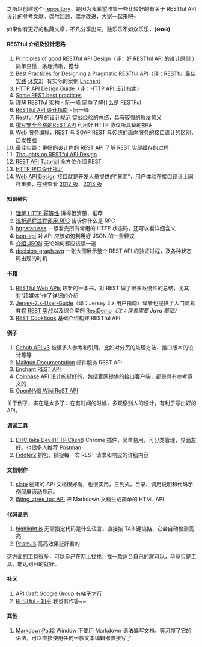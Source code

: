 之所以创建这个 [repository](https://github.com/aisuhua/restful-api-design-references)，是因为我希望收集一些比较好的有关于 RESTful API 设计的参考文献。偶尔回顾，偶尔改进，大家一起来吧~ 

如果你有更好的私藏文章，不凡分享出来，独乐乐不如众乐乐，**(⊙o⊙)**

#### RESTful 介绍及设计思路 ####

 1. [Principles of good RESTful API Design][1]（译：[好 RESTful API 的设计原则][2] ）简单易懂，条理清晰，推荐
 2. [Best Practices for Designing a Pragmatic RESTful API][3]（译：[RESTful 最佳实践][4] [译文2][5]）有实际的案例 [Enchant][6]
 3. [HTTP API Design Guide][7]（译：[HTTP API 设计指南][8]）
 4. [Some REST best practices][9] 
 5. [理解 RESTful 架构][10] - 阮一峰 简单了解什么是 RESTFul 
 6. [RESTful API 设计指南][11] - 阮一峰 
 7. [Restful API 的设计规范][12] 实战经验的总结，具有较强的启发意义
 8. [撰写安全合格的REST API][13] 利用好 HTTP 协议所具备的特征
 9. [Web 服务编程，REST 与 SOAP][14] REST 与传统的面向服务的接口设计的区别，启发性强
 10. [最佳实践：更好的设计你的 REST API][15] 了解 REST 实现缓存的过程
 11. [Thoughts on RESTful API Design][16]
 12. [REST API Tutorial][17] 全方位介绍 REST
 13. [HTTP 接口设计指北][18]
 14. [Web API Design][19] 接口就是开发人员提供的“界面”，用户体验在接口设计上同样重要，在线查看 [2012 版][20]、[2013 版][21]

#### 知识碎片 ####

 1. [理解 HTTP 幂等性][23] 讲得很清楚，推荐
 2. [浅析远程过程调用 RPC][24] 告诉你什么是 RPC
 3. [httpstatuses][25] 一眼看完所有常用的 HTTP 状态码，还可以看详细含义
 4. [json-api][26] 对 API 应该如何利用好 JSON 的一些建议
 5. [介绍 JSON][27] 无论如何都应该读一遍
 6. [decision-graph.svg][28] 一张大图展示整个 REST API 的验证过程，及各种状态码出现的时机

#### 书籍 ####

 1. [RESTful Web APIs][29] 较新的一本书，对 REST 做了很多系统性的总结，尤其对“超媒体”作了详细的介绍
 2. [Jersey-2.x-User-Guide][30]（译：Jersey 2.x 用户指南）译者也提供了入门简易教程 [REST 实战][31]以及综合实例 [RestDemo][32]*（注：读者需要 Java 基础）*
 3. [REST CookBook][33] 基础介绍构建 RESTful API

#### 例子 ####

 1. [Github API v3][34] 被很多人参考和引用，比如对分页的处理方法、接口版本的设计等等
 2. [Mailgun Documentation][35] 邮件服务 REST API 
 3. [Enchant REST API][36]
 4. [Coinbase][37] API 设计的挺好的，包括官网提供的接口客户端，都是具有参考意义的
 5. [OpenNMS Wiki ReST API][38]

关于例子，实在是太多了，在有时间的时候，多观察别人的设计，有利于写出好的 API。

#### 调试工具 ####

 1. [DHC (aka Dev HTTP Client)][39] Chrome 插件，简单易用，可分类管理，界面友好。也很多人推荐 [Postman][40]
 2. [Fiddler2][41] 抓包，捕捉每一次 REST 请求和响应的详细内容

#### 文档制作 ####

 1. [slate][42] 创建的 API 文档很好看，也很实用，三列式，目录、调用说明和代码示例同屏滚动显示。
 2. [i5ting_ztree_toc API][43] 把 Markdown 文档生成简单的 HTML API

#### 代码高亮 ####

1. [highlight.js][44] 无需指定代码是什么语言，直接按 TAB 键搞掂，它会自动检测高亮
2. [PrismJS][45] 高亮效果挺好看的

这方面的工具很多，可以自己在网上找找，找一款适合自己的就可以，毕竟只是工具，能达到目的就好。

#### 社区 ####

 1. [API Craft Google Group][46] 有梯子才行
 2. [RESTful - 知乎][47] 我也有作答~~

#### 其他 ####
 1. [MarkdownPad2][48] Window 下使用 Markdown 语法编写文档。等习惯了它的语法，可以直接使用任何一款文本编辑器直接写了


  [1]: http://codeplanet.io/principles-good-restful-api-design/
  [2]: http://www.cnblogs.com/moonz-wu/p/4211626.html
  [3]: http://www.vinaysahni.com/best-practices-for-a-pragmatic-restful-api
  [4]: http://blog.jobbole.com/41233
  [5]: http://www.oschina.net/translate/best-practices-for-a-pragmatic-restful-api
  [6]: http://dev.enchant.com/api/v1
  [7]: https://github.com/interagent/http-api-design
  [8]: https://github.com/cocoajin/http-api-design-ZH_CN
  [9]: https://bourgeois.me/rest/
  [10]: http://www.ruanyifeng.com/blog/2011/09/restful.html
  [11]: http://www.ruanyifeng.com/blog/2014/05/restful_api.html
  [12]: http://novoland.github.io/%E8%AE%BE%E8%AE%A1/2015/08/17/Restful%20API%20%E7%9A%84%E8%AE%BE%E8%AE%A1%E8%A7%84%E8%8C%83.html
  [13]: http://zhuanlan.zhihu.com/prattle/20034107
  [14]: https://www.ibm.com/developerworks/cn/webservices/0907_rest_soap/
  [15]: http://www.ibm.com/developerworks/cn/web/1103_chenyan_restapi/
  [16]: https://restful-api-design.readthedocs.org/en/latest/
  [17]: http://www.restapitutorial.com/
  [18]: https://github.com/bolasblack/http-api-guide
  [19]: https://pages.apigee.com/web-api-design-website-h-ebook-registration.html
  [20]: https://pages.apigee.com/rs/apigee/images/api-design-ebook-2012-03.pdf
  [21]: https://pages.apigee.com/rs/351-WXY-166/images/ebook-2013-03-wad.pdf
  [22]: http://apigee.com/
  [23]: http://www.cnblogs.com/weidagang2046/archive/2011/06/04/2063696.html
  [24]: http://www.cppblog.com/jb8164/archive/2008/08/15/58949.html
  [25]: https://httpstatuses.com/
  [26]: http://jsonapi.org/
  [27]: http://www.json.org/json-zh.html
  [28]: http://clojure-liberator.github.io/liberator/doc/decisions.html
  [29]: http://www.amazon.cn/RESTful-Web-APIs%E4%B8%AD%E6%96%87%E7%89%88-%E4%BC%A6%E7%BA%B3%E5%BE%B7%C2%B7%E7%90%86%E6%9F%A5%E5%BE%B7%E6%A3%AE/dp/B00KWGEI64/
  [30]: https://jersey.java.net/documentation/latest/user-guide.html
  [31]: https://waylau.gitbooks.io/rest-in-action/content/
  [32]: https://github.com/waylau/RestDemo
  [33]: http://restcookbook.com/
  [34]: https://developer.github.com/v3/
  [35]: https://documentation.mailgun.com/
  [36]: http://dev.enchant.com/api/v1
  [37]: https://developers.coinbase.com/api/v2
  [38]: http://www.opennms.org/wiki/
  [39]: https://www.sprintapi.com/dhcs.html
  [40]: https://www.getpostman.com/
  [41]: http://www.telerik.com/fiddler
  [42]: https://github.com/tripit/slate
  [43]: https://github.com/i5ting/i5ting_ztree_toc
  [44]: https://highlightjs.org/
  [45]: https://github.com/PrismJS/prism
  [46]: https://groups.google.com/forum/?fromgroups#!forum/api-craft
  [47]: http://www.zhihu.com/topic/19579308/top-answers
  [48]: http://markdownpad.com/
